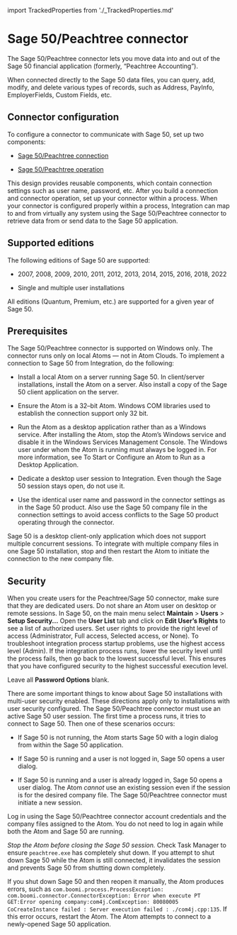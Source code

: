 import TrackedProperties from './_TrackedProperties.md'


# Sage 50/Peachtree connector 

<head>
  <meta name="guidename" content="Integration"/>
  <meta name="context" content="GUID-d42e2468-5b89-4de0-b503-7edc86d97e94"/>
</head>


The Sage 50/Peachtree connector lets you move data into and out of the Sage 50 financial application \(formerly, “Peachtree Accounting”\).

When connected directly to the Sage 50 data files, you can query, add, modify, and delete various types of records, such as Address, PayInfo, EmployerFields, Custom Fields, etc.

## Connector configuration 

To configure a connector to communicate with Sage 50, set up two components:

-   [Sage 50/Peachtree connection](r-atm-Sage_50_Peachtree_Connection_4eff9f55-646d-40bd-b2df-dc7d5b005990.md)

-   [Sage 50/Peachtree operation](r-atm-Sage_50_Peachtree_Operation_98eb6ffa-0f65-4293-80c5-fc8545f9c034.md)


This design provides reusable components, which contain connection settings such as user name, password, etc. After you build a connection and connector operation, set up your connector within a process. When your connector is configured properly within a process, Integration can map to and from virtually any system using the Sage 50/Peachtree connector to retrieve data from or send data to the Sage 50 application.

## Supported editions 

The following editions of Sage 50 are supported:

-   2007, 2008, 2009, 2010, 2011, 2012, 2013, 2014, 2015, 2016, 2018, 2022

-   Single and multiple user installations


All editions \(Quantum, Premium, etc.\) are supported for a given year of Sage 50.

## Prerequisites 

The Sage 50/Peachtree connector is supported on Windows only. The connector runs only on local Atoms — not in Atom Clouds. To implement a connection to Sage 50 from Integration, do the following:

-   Install a local Atom on a server running Sage 50. In client/server installations, install the Atom on a server. Also install a copy of the Sage 50 client application on the server.

-   Ensure the Atom is a 32–bit Atom. Windows COM libraries used to establish the connection support only 32 bit.

-   Run the Atom as a desktop application rather than as a Windows service. After installing the Atom, stop the Atom’s Windows service and disable it in the Windows Services Management Console. The Windows user under whom the Atom is running must always be logged in. For more information, see To Start or Configure an Atom to Run as a Desktop Application.

-   Dedicate a desktop user session to Integration. Even though the Sage 50 session stays open, do not use it.

-   Use the identical user name and password in the connector settings as in the Sage 50 product. Also use the Sage 50 company file in the connection settings to avoid access conflicts to the Sage 50 product operating through the connector.


Sage 50 is a desktop client-only application which does not support multiple concurrent sessions. To integrate with multiple company files in one Sage 50 installation, stop and then restart the Atom to initiate the connection to the new company file.

## Security 

When you create users for the Peachtree/Sage 50 connector, make sure that they are dedicated users. Do not share an Atom user on desktop or remote sessions. In Sage 50, on the main menu select **Maintain** \> **Users** \> **Setup Security...** Open the **User List** tab and click on **Edit User’s Rights** to see a list of authorized users. Set user rights to provide the right level of access \(Administrator, Full access, Selected access, or None\). To troubleshoot integration process startup problems, use the highest access level \(Admin\). If the integration process runs, lower the security level until the process fails, then go back to the lowest successful level. This ensures that you have configured security to the highest successful execution level.

Leave all **Password Options** blank.

There are some important things to know about Sage 50 installations with multi-user security enabled. These directions apply only to installations with user security configured. The Sage 50/Peachtree connector must use an active Sage 50 user session. The first time a process runs, it tries to connect to Sage 50. Then one of these scenarios occurs:

-   If Sage 50 is not running, the Atom starts Sage 50 with a login dialog from within the Sage 50 application.

-   If Sage 50 is running and a user is not logged in, Sage 50 opens a user dialog.

-   If Sage 50 is running and a user is already logged in, Sage 50 opens a user dialog. The Atom *cannot* use an existing session even if the session is for the desired company file. The Sage 50/Peachtree connector must initiate a new session.


Log in using the Sage 50/Peachtree connector account credentials and the company files assigned to the Atom. You do not need to log in again while both the Atom and Sage 50 are running.

*Stop the Atom before closing the Sage 50 session.* Check Task Manager to ensure `peachtree.exe` has completely shut down. If you attempt to shut down Sage 50 while the Atom is still connected, it invalidates the session and prevents Sage 50 from shutting down completely.

If you shut down Sage 50 and then reopen it manually, the Atom produces errors, such as `com.boomi.process.ProcessException: com.boomi.connector.ConnectorException: Error when execute PT GET:Error opening company:com4j.ComException: 80080005 CoCreateInstance failed : Server execution failed : ./com4j.cpp:135`. If this error occurs, restart the Atom. The Atom attempts to connect to a newly-opened Sage 50 application.

<TrackedProperties />